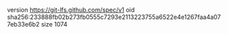 version https://git-lfs.github.com/spec/v1
oid sha256:233888fb02b273fb0555c7293e2113223755a6522e4e1267faa4a077eb33e6b2
size 1074

